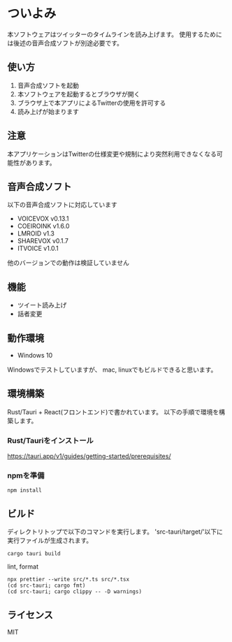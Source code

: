 # ついよみ
本ソフトウェアはツイッターのタイムラインを読み上げます。
使用するためには後述の音声合成ソフトが別途必要です。

## 使い方
1. 音声合成ソフトを起動
2. 本ソフトウェアを起動するとブラウザが開く
3. ブラウザ上で本アプリによるTwitterの使用を許可する
4. 読み上げが始まります

## 注意
本アプリケーションはTwitterの仕様変更や規制により突然利用できなくなる可能性があります。

## 音声合成ソフト

以下の音声合成ソフトに対応しています

 - VOICEVOX v0.13.1
 - COEIROINK v1.6.0
 - LMROID v1.3
 - SHAREVOX v0.1.7
 - ITVOICE v1.0.1

他のバージョンでの動作は検証していません

## 機能

- ツイート読み上げ
- 話者変更

## 動作環境

 - Windows 10

Windowsでテストしていますが、
mac, linuxでもビルドできると思います。

## 環境構築

Rust/Tauri + React(フロントエンド)で書かれています。
以下の手順で環境を構築します。

### Rust/Tauriをインストール

https://tauri.app/v1/guides/getting-started/prerequisites/

### npmを準備
```
npm install
```

## ビルド

ディレクトリトップで以下のコマンドを実行します。
'src-tauri/target/'以下に実行ファイルが生成されます。

```
cargo tauri build
```

lint, format

```
npx prettier --write src/*.ts src/*.tsx
(cd src-tauri; cargo fmt)
(cd src-tauri; cargo clippy -- -D warnings)
```

## ライセンス

MIT
